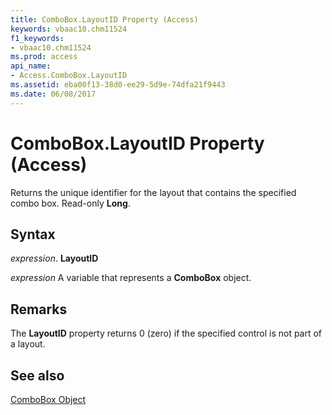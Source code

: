 ```yaml
---
title: ComboBox.LayoutID Property (Access)
keywords: vbaac10.chm11524
f1_keywords:
- vbaac10.chm11524
ms.prod: access
api_name:
- Access.ComboBox.LayoutID
ms.assetid: eba00f13-38d0-ee29-5d9e-74dfa21f9443
ms.date: 06/08/2017
---
```



# ComboBox.LayoutID Property (Access)

Returns the unique identifier for the layout that contains the specified combo box. Read-only  **Long**.


## Syntax

 _expression_. **LayoutID**

 _expression_ A variable that represents a **ComboBox** object.


## Remarks

The  **LayoutID** property returns 0 (zero) if the specified control is not part of a layout.


## See also


[ComboBox Object](Access.ComboBox.md)

